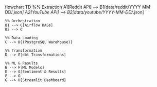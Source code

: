 flowchart TD
    %% Extraction
    A1[Reddit API] --> B1[data/reddit/YYYY-MM-DD/*.json]
    A2[YouTube API] --> B2[data/youtube/YYYY-MM-DD/*.json]

    %% Orchestration
    B1 --> C[Airflow DAGs]
    B2 --> C

    %% Data Loading
    C --> D[(PostgreSQL Warehouse)]

    %% Transformation
    D --> E[dbt Transformations]

    %% ML & Results
    E --> F[ML Models]
    E --> G[Sentiment & Results]
    F --> G
    G --> H[Streamlit Dashboard]
